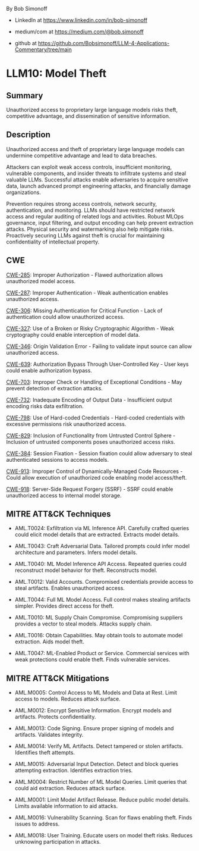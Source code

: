 By Bob Simonoff

- LinkedIn at https://www.linkedin.com/in/bob-simonoff

- medium/com at https://medium.com/@bob.simonoff

- github at https://github.com/Bobsimonoff/LLM-4-Applications-Commentary/tree/main


# LLM10: Model Theft

## Summary
Unauthorized access to proprietary large language models risks theft, competitive advantage, and dissemination of sensitive information.

## Description

Unauthorized access and theft of proprietary large language models can undermine competitive advantage and lead to data breaches. 

Attackers can exploit weak access controls, insufficient monitoring, vulnerable components, and insider threats to infiltrate systems and steal valuable LLMs. Successful attacks enable adversaries to acquire sensitive data, launch advanced prompt engineering attacks, and financially damage organizations.

Prevention requires strong access controls, network security, authentication, and monitoring. LLMs should have restricted network access and regular auditing of related logs and activities. Robust MLOps governance, input filtering, and output encoding can help prevent extraction attacks. Physical security and watermarking also help mitigate risks. Proactively securing LLMs against theft is crucial for maintaining confidentiality of intellectual property.

## CWE

[CWE-285](https://cwe.mitre.org/data/definitions/285.html): Improper Authorization - Flawed authorization allows unauthorized model access.

[CWE-287](https://cwe.mitre.org/data/definitions/287.html): Improper Authentication - Weak authentication enables unauthorized access.

[CWE-306](https://cwe.mitre.org/data/definitions/306.html): Missing Authentication for Critical Function - Lack of authentication could allow unauthorized access.

[CWE-327](https://cwe.mitre.org/data/definitions/327.html): Use of a Broken or Risky Cryptographic Algorithm - Weak cryptography could enable interception of model data.

[CWE-346](https://cwe.mitre.org/data/definitions/346.html): Origin Validation Error - Failing to validate input source can allow unauthorized access.

[CWE-639](https://cwe.mitre.org/data/definitions/639.html): Authorization Bypass Through User-Controlled Key - User keys could enable authorization bypass. 

[CWE-703](https://cwe.mitre.org/data/definitions/703.html): Improper Check or Handling of Exceptional Conditions - May prevent detection of extraction attacks.

[CWE-732](https://cwe.mitre.org/data/definitions/732.html): Inadequate Encoding of Output Data - Insufficient output encoding risks data exfiltration.

[CWE-798](https://cwe.mitre.org/data/definitions/798.html): Use of Hard-coded Credentials - Hard-coded credentials with excessive permissions risk unauthorized access.

[CWE-829](https://cwe.mitre.org/data/definitions/829.html): Inclusion of Functionality from Untrusted Control Sphere - Inclusion of untrusted components poses unauthorized access risks.

[CWE-384](https://cwe.mitre.org/data/definitions/384.html): Session Fixation - Session fixation could allow adversary to steal authenticated sessions to access models.

[CWE-913](https://cwe.mitre.org/data/definitions/913.html): Improper Control of Dynamically-Managed Code Resources - Could allow execution of unauthorized code enabling model access/theft.

[CWE-918](https://cwe.mitre.org/data/definitions/918.html): Server-Side Request Forgery (SSRF) - SSRF could enable unauthorized access to internal model storage.


## MITRE ATT&CK Techniques

- AML.T0024: Exfiltration via ML Inference API. Carefully crafted queries could elicit model details that are extracted. Extracts model details.

- AML.T0043: Craft Adversarial Data. Tailored prompts could infer model architecture and parameters. Infers model details.

- AML.T0040: ML Model Inference API Access. Repeated queries could reconstruct model behavior for theft. Reconstructs model.

- AML.T0012: Valid Accounts. Compromised credentials provide access to steal artifacts. Enables unauthorized access.

- AML.T0044: Full ML Model Access. Full control makes stealing artifacts simpler. Provides direct access for theft. 

- AML.T0010: ML Supply Chain Compromise. Compromising suppliers provides a vector to steal models. Attacks supply chain.

- AML.T0016: Obtain Capabilities. May obtain tools to automate model extraction. Aids model theft.

- AML.T0047: ML-Enabled Product or Service. Commercial services with weak protections could enable theft. Finds vulnerable services.


## MITRE ATT&CK Mitigations

- AML.M0005: Control Access to ML Models and Data at Rest. Limit access to models. Reduces attack surface.

- AML.M0012: Encrypt Sensitive Information. Encrypt models and artifacts. Protects confidentiality. 

- AML.M0013: Code Signing. Ensure proper signing of models and artifacts. Validates integrity.

- AML.M0014: Verify ML Artifacts. Detect tampered or stolen artifacts. Identifies theft attempts.

- AML.M0015: Adversarial Input Detection. Detect and block queries attempting extraction. Identifies extraction tries.

- AML.M0004: Restrict Number of ML Model Queries. Limit queries that could aid extraction. Reduces attack surface. 

- AML.M0001: Limit Model Artifact Release. Reduce public model details. Limits available information to aid attacks.

- AML.M0016: Vulnerability Scanning. Scan for flaws enabling theft. Finds issues to address.

- AML.M0018: User Training. Educate users on model theft risks. Reduces unknowing participation in attacks.

